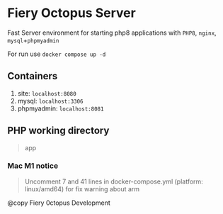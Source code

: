 Fiery Octopus Server
=
Fast Server environment for starting php8 applications with `PHP8`, `nginx`, `mysql`+`phpmyadmin`

For run use `docker compose up -d`

## Containers
1. site: `localhost:8080`
2. mysql: `localhost:3306`
3. phpmyadmin: `localhost:8081`

## PHP working directory
> app

### Mac M1 notice
>Uncomment 7 and 41 lines in docker-compose.yml (platform: linux/amd64) for fix warning about arm

@copy Fiery 0ctopus Development
